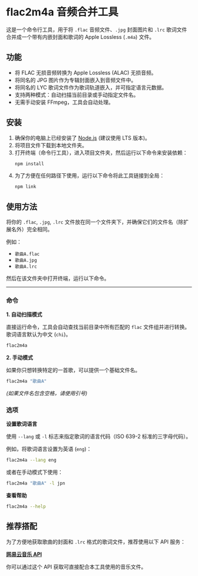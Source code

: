 # flac2m4a 音频合并工具

这是一个命令行工具，用于将 `.flac` 音频文件、`.jpg` 封面图片和 `.lrc` 歌词文件合并成一个带有内嵌封面和歌词的 Apple Lossless (`.m4a`) 文件。

## 功能

-   将 FLAC 无损音频转换为 Apple Lossless (ALAC) 无损音频。
-   将同名的 JPG 图片作为专辑封面嵌入到音频文件中。
-   将同名的 LYC 歌词文件作为歌词轨道嵌入，并可指定语言元数据。
-   支持两种模式：自动扫描当前目录或手动指定文件名。
-   无需手动安装 FFmpeg，工具会自动处理。

## 安装

1.  确保你的电脑上已经安装了 [Node.js](https://nodejs.org/) (建议使用 LTS 版本)。
2.  将项目文件下载到本地文件夹。
3.  打开终端（命令行工具），进入项目文件夹，然后运行以下命令来安装依赖：
    ```bash
    npm install
    ```
4.  为了方便在任何路径下使用，运行以下命令将此工具链接到全局：
    ```bash
    npm link
    ```

## 使用方法

将你的 `.flac`, `.jpg`, `.lrc` 文件放在同一个文件夹下，并确保它们的文件名（除扩展名外）完全相同。

例如：
- `歌曲A.flac`
- `歌曲A.jpg`
- `歌曲A.lrc`

然后在该文件夹中打开终端，运行以下命令。

---

### 命令

**1. 自动扫描模式**

直接运行命令，工具会自动查找当前目录中所有匹配的 `flac` 文件组并进行转换。歌词语言默认为中文 (`chi`)。

```bash
flac2m4a
```

**2. 手动模式**

如果你只想转换特定的一首歌，可以提供一个基础文件名。

```bash
flac2m4a "歌曲A"
```
*(如果文件名包含空格，请使用引号)*

### 选项

**设置歌词语言**

使用 `--lang` 或 `-l` 标志来指定歌词的语言代码（ISO 639-2 标准的三字母代码）。

例如，将歌词语言设置为英语 (`eng`)：

```bash
flac2m4a --lang eng
```

或者在手动模式下使用：

```bash
flac2m4a "歌曲A" -l jpn
```

**查看帮助**

```bash
flac2m4a --help
```

## 推荐搭配

为了方便地获取歌曲的封面和 `.lrc` 格式的歌词文件，推荐使用以下 API 服务：

[**网易云音乐 API**](https://api.toubiec.cn/wyapi.html)

你可以通过这个 API 获取可直接配合本工具使用的音乐文件。
